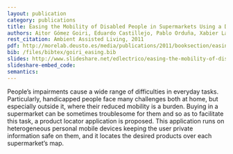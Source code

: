 ```yaml
--- 
layout: publication
category: publications
title: Easing the Mobility of Disabled People in Supermarkets Using a Distributed Solution
authors: Aitor Gómez Goiri, Eduardo Castillejo, Pablo Orduña, Xabier Laiseca, Diego López-de-Ipiña, Sergio Fínez
rest_citation: Ambient Assisted Living, 2011
pdf: http://morelab.deusto.es/media/publications/2011/booksection/easing-the-mobility-of-disabled-people-in-supermarkets-using-a-distributed-solution.pdf
bib: /files/bibtex/goiri_easing.bib
slides: http://www.slideshare.net/edlectrico/easing-the-mobility-of-disabled-people-in-supermarket-using-a-distributed-solution
slideshare-embed_code: 
semantics: 
--- 
```


People’s impairments cause a wide range of difficulties in everyday tasks. Particularly, handicapped people face many challenges both at home, but especially outside it, where their reduced mobility is a burden. Buying in a supermarket can be sometimes troublesome for them and so as to facilitate this task, a product locator application is proposed. This application runs on heterogeneous personal mobile devices keeping the user private information safe on them, and it locates the desired products over each supermarket’s map.
